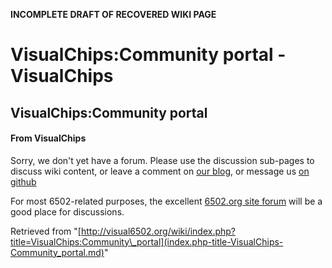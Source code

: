 **INCOMPLETE DRAFT OF RECOVERED WIKI PAGE**

# VisualChips:Community portal - VisualChips

## VisualChips:Community portal

#### From VisualChips

Sorry, we don't yet have a forum.  Please use the discussion sub-pages to discuss wiki content, or leave a comment on [our blog](http://blog.visual6502.org/), or message us [on github](http://github.com/trebonian/visual6502)

For most 6502-related purposes, the excellent [6502.org site forum](http://forum.6502.org) will be a good place for discussions.

Retrieved from "[http://visual6502.org/wiki/index.php?title=VisualChips:Community\_portal](index.php-title-VisualChips-Community_portal.md)"

